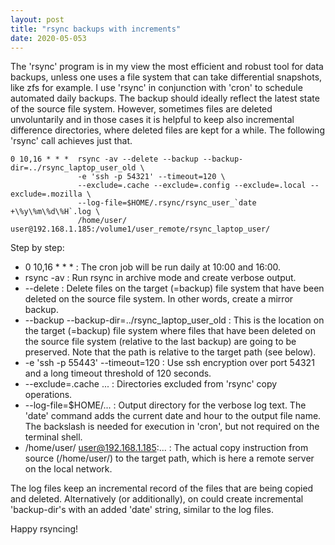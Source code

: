 ```yaml
---
layout: post
title: "rsync backups with increments"
date: 2020-05-053
---
```


The 'rsync' program is in my view the most efficient and robust tool for data backups,
unless one uses a file system that can take differential snapshots, like zfs for example.
I use 'rsync' in conjunction with 'cron' to schedule automated daily backups.
The backup should ideally reflect the latest state of the source file system.
However, sometimes files are deleted unvoluntarily and in those cases it is
helpful to keep also incremental difference directories, where deleted files are kept for a while.
The following 'rsync' call achieves just that.

```
0 10,16 * * *  rsync -av --delete --backup --backup-dir=../rsync_laptop_user_old \
               -e 'ssh -p 54321' --timeout=120 \
               --exclude=.cache --exclude=.config --exclude=.local --exclude=.mozilla \
               --log-file=$HOME/.rsync/rsync_user_`date +\%y\%m\%d\%H`.log \
               /home/user/ user@192.168.1.185:/volume1/user_remote/rsync_laptop_user/
```

Step by step:

- 0 10,16 * * * : The cron job will be run daily at 10:00 and 16:00.
- rsync -av : Run rsync in archive mode and create verbose output.
- --delete : Delete files on the target (=backup) file system that have been deleted on the source file system.
      In other words, create a mirror backup. 
- --backup --backup-dir=../rsync_laptop_user_old : This is the location on the target (=backup) file system
      where files that have been deleted on the source file system (relative to the last backup) are going to be preserved.
      Note that the path is relative to the target path (see below).
- -e 'ssh -p 55443' --timeout=120 : Use ssh encryption over port 54321 and a long timeout threshold of 120 seconds.
- --exclude=.cache ... : Directories excluded from 'rsync' copy operations.
- --log-file=$HOME/... : Output directory for the verbose log text. The 'date' command adds the current date and hour
      to the output file name. The backslash is needed for execution in 'cron', but not required on the terminal shell.
- /home/user/ user@192.168.1.185:... : The actual copy instruction from source (/home/user/) to the target path,
      which is here a remote server on the local network.

The log files keep an incremental record of the files that are being copied and deleted.
Alternatively (or additionally), on could create incremental 'backup-dir's
with an added 'date' string, similar to the log files.

Happy rsyncing!

